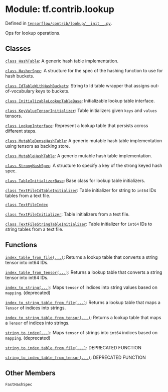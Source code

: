 <div itemscope itemtype="http://developers.google.com/ReferenceObject">
<meta itemprop="name" content="tf.contrib.lookup" />
<meta itemprop="path" content="Stable" />
<meta itemprop="property" content="FastHashSpec"/>
</div>

# Module: tf.contrib.lookup



Defined in [`tensorflow/contrib/lookup/__init__.py`](https://www.tensorflow.org/code/tensorflow/contrib/lookup/__init__.py).

Ops for lookup operations.



## Classes

[`class HashTable`](../../tf/contrib/lookup/HashTable.md): A generic hash table implementation.

[`class HasherSpec`](../../tf/contrib/lookup/HasherSpec.md): A structure for the spec of the hashing function to use for hash buckets.

[`class IdTableWithHashBuckets`](../../tf/contrib/lookup/IdTableWithHashBuckets.md): String to Id table wrapper that assigns out-of-vocabulary keys to buckets.

[`class InitializableLookupTableBase`](../../tf/contrib/lookup/InitializableLookupTableBase.md): Initializable lookup table interface.

[`class KeyValueTensorInitializer`](../../tf/contrib/lookup/KeyValueTensorInitializer.md): Table initializers given `keys` and `values` tensors.

[`class LookupInterface`](../../tf/contrib/lookup/LookupInterface.md): Represent a lookup table that persists across different steps.

[`class MutableDenseHashTable`](../../tf/contrib/lookup/MutableDenseHashTable.md): A generic mutable hash table implementation using tensors as backing store.

[`class MutableHashTable`](../../tf/contrib/lookup/MutableHashTable.md): A generic mutable hash table implementation.

[`class StrongHashSpec`](../../tf/contrib/lookup/StrongHashSpec.md): A structure to specify a key of the strong keyed hash spec.

[`class TableInitializerBase`](../../tf/contrib/lookup/TableInitializerBase.md): Base class for lookup table initializers.

[`class TextFileIdTableInitializer`](../../tf/contrib/lookup/TextFileIdTableInitializer.md): Table initializer for string to `int64` IDs tables from a text file.

[`class TextFileIndex`](../../tf/contrib/lookup/TextFileIndex.md)

[`class TextFileInitializer`](../../tf/contrib/lookup/TextFileInitializer.md): Table initializers from a text file.

[`class TextFileStringTableInitializer`](../../tf/contrib/lookup/TextFileStringTableInitializer.md): Table initializer for `int64` IDs to string tables from a text file.

## Functions

[`index_table_from_file(...)`](../../tf/contrib/lookup/index_table_from_file.md): Returns a lookup table that converts a string tensor into int64 IDs.

[`index_table_from_tensor(...)`](../../tf/contrib/lookup/index_table_from_tensor.md): Returns a lookup table that converts a string tensor into int64 IDs.

[`index_to_string(...)`](../../tf/contrib/lookup/index_to_string.md): Maps `tensor` of indices into string values based on `mapping`. (deprecated)

[`index_to_string_table_from_file(...)`](../../tf/contrib/lookup/index_to_string_table_from_file.md): Returns a lookup table that maps a `Tensor` of indices into strings.

[`index_to_string_table_from_tensor(...)`](../../tf/contrib/lookup/index_to_string_table_from_tensor.md): Returns a lookup table that maps a `Tensor` of indices into strings.

[`string_to_index(...)`](../../tf/contrib/lookup/string_to_index.md): Maps `tensor` of strings into `int64` indices based on `mapping`. (deprecated)

[`string_to_index_table_from_file(...)`](../../tf/contrib/lookup/string_to_index_table_from_file.md): DEPRECATED FUNCTION

[`string_to_index_table_from_tensor(...)`](../../tf/contrib/lookup/string_to_index_table_from_tensor.md): DEPRECATED FUNCTION

## Other Members

`FastHashSpec`

